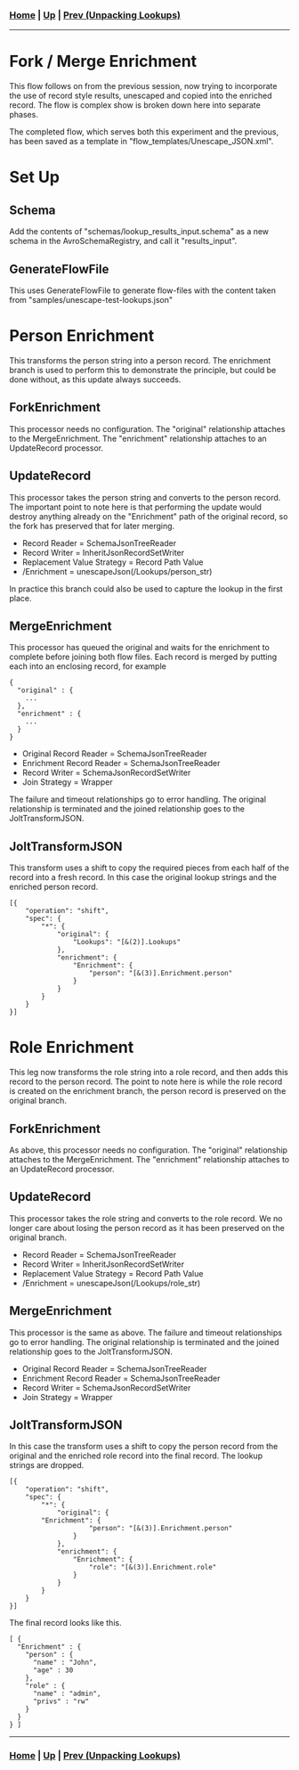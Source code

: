 ### [Home](../README.md) | [Up](experiments.md) | [Prev (Unpacking Lookups)](experiment-unpacking_lookups.md)
---
# Fork / Merge Enrichment
This flow follows on from the previous session, now trying to incorporate the use of record style results, unescaped and copied into the enriched record. The flow is complex show is broken down here into separate phases.

The completed flow, which serves both this experiment and the previous, has been saved as a template in "flow_templates/Unescape_JSON.xml".

# Set Up

## Schema
Add the contents of "schemas/lookup_results_input.schema" as a new schema in the AvroSchemaRegistry, and call it "results_input".

## GenerateFlowFile
This uses GenerateFlowFile to generate flow-files with the content taken from "samples/unescape-test-lookups.json"

# Person Enrichment
This transforms the person string into a person record. The enrichment branch is used to perform this to demonstrate the principle, but could be done without, as this update always succeeds.

## ForkEnrichment
This processor needs no configuration. The "original" relationship attaches to the MergeEnrichment. The "enrichment" relationship attaches to an UpdateRecord processor.

## UpdateRecord
This processor takes the person string and converts to the person record. The important point to note here is that performing the update would destroy anything already on the "Enrichment" path of the original record, so the fork has preserved that for later merging.

* Record Reader = SchemaJsonTreeReader
* Record Writer = InheritJsonRecordSetWriter
* Replacement Value Strategy = Record Path Value
* /Enrichment = unescapeJson(/Lookups/person_str)

In practice this branch could also be used to capture the lookup in the first place.

## MergeEnrichment
This processor has queued the original and waits for the enrichment to complete before joining both flow files. Each record is merged by putting each into an enclosing record, for example

```
{
  "original" : {
    ...
  },
  "enrichment" : {
    ...
  }
}
```

* Original Record Reader = SchemaJsonTreeReader
* Enrichment Record Reader = SchemaJsonTreeReader
* Record Writer = SchemaJsonRecordSetWriter
* Join Strategy = Wrapper

The failure and timeout relationships go to error handling. The original relationship is terminated and the joined relationship goes to the JoltTransformJSON.

## JoltTransformJSON
This transform uses a shift to copy the required pieces from each half of the record into a fresh record. In this case the original lookup strings and the enriched person record.

```
[{
	"operation": "shift",
	"spec": {
		"*": {
			"original": {
				"Lookups": "[&(2)].Lookups"
			},
			"enrichment": {
				"Enrichment": {
					"person": "[&(3)].Enrichment.person"
				}
			}
		}
	}
}]
```

# Role Enrichment
This leg now transforms the role string into a role record, and then adds this record to the person record. The point to note here is while the role record is created on the enrichment branch, the person record is preserved on the original branch.

## ForkEnrichment
As above, this processor needs no configuration. The "original" relationship attaches to the MergeEnrichment. The "enrichment" relationship attaches to an UpdateRecord processor.

## UpdateRecord
This processor takes the role string and converts to the role record. We no longer care about losing the person record as it has been preserved on the original branch.

* Record Reader = SchemaJsonTreeReader
* Record Writer = InheritJsonRecordSetWriter
* Replacement Value Strategy = Record Path Value
* /Enrichment = unescapeJson(/Lookups/role_str)

## MergeEnrichment
This processor is the same as above. The failure and timeout relationships go to error handling. The original relationship is terminated and the joined relationship goes to the JoltTransformJSON.

* Original Record Reader = SchemaJsonTreeReader
* Enrichment Record Reader = SchemaJsonTreeReader
* Record Writer = SchemaJsonRecordSetWriter
* Join Strategy = Wrapper

## JoltTransformJSON
In this case the transform uses a shift to copy the person record from the original and the enriched role record into the final record. The lookup strings are dropped.

```
[{
	"operation": "shift",
	"spec": {
		"*": {
			"original": {
        "Enrichment": {
					"person": "[&(3)].Enrichment.person"
				}
			},
			"enrichment": {
				"Enrichment": {
					"role": "[&(3)].Enrichment.role"
				}
			}
		}
	}
}]
```

The final record looks like this.

```
[ {
  "Enrichment" : {
    "person" : {
      "name" : "John",
      "age" : 30
    },
    "role" : {
      "name" : "admin",
      "privs" : "rw"
    }
  }
} ]
```

---
### [Home](../README.md) | [Up](experiments.md) | [Prev (Unpacking Lookups)](experiment-unpacking_lookups.md)
